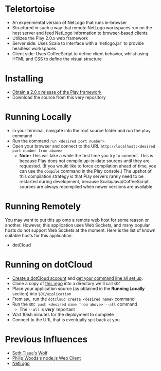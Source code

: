 # Teletortoise

* An experimental version of NetLogo that runs in-browser
* Structured in such a way that remote NetLogo workspaces run on the host server and feed NetLogo information to browser-based clients
* Utilizes the Play 2.0.x web framework
* Server side: Uses Scala to interface with a 'netlogo.jar' to provide headless workspaces
* Client side: Uses CoffeeScript to define client behavior, whilst using HTML and CSS to define the visual structure

# Installing

* [Obtain a 2.0.x release of the Play framework](http://www.playframework.org/download)
* Download the source from this very repository

# Running Locally

* In your terminal, navigate into the root source folder and run the `play` command
* Run the command `run <desired port number>`
* Open your browser and connect to the URL `http://localhost:<desired port number from above>`
  * __Note:__ This will take a while the first time you try to connect.  This is because Play does not compile up-to-date sources until they are requested.  (If you would like to force compilation ahead of time, you can use the `compile` command in the Play console.)  The upshot of this compilation strategy is that Play servers rarely need to be restarted during development, because Scala/Java/CoffeeScript sources are always recompiled when newer versions are available.

# Running Remotely

You may want to put this up onto a remote web host for some reason or another.  However, this application uses Web Sockets, and many popular hosts do not support Web Sockets at the moment.  Here is the list of known suitable hosts for this application:

* dotCloud

# Running on dotCloud

* [Create a dotCloud account](https://www.dotcloud.com/) and [get your command line all set up](http://docs.dotcloud.com/0.4/firststeps/install/#installation-instructions).
* Clone a copy of [this repo](https://github.com/mchv/play2-on-dotcloud) into a directory we'll call `$DC`
* Place your application source (as obtained in the __Running Locally__ section) into `$DC/application`
* From `$DC`, run the `dotcloud create <desired name>` command
* Run the `$DC push <desired name from above> --all` command
  * The `--all` is ___very___ important
* Wait 10ish minutes for the deployment to complete
* Connect to the URL that is eventually spit back at you

# Previous Influences

* [Seth Tisue's Wolf](https://github.com/SethTisue/Wolf)
* [Philip Woods's node.js Web Client](https://github.com/NetLogo/NetLogo-Web-Client)
* [NetLogo](https://github.com/NetLogo/NetLogo)
